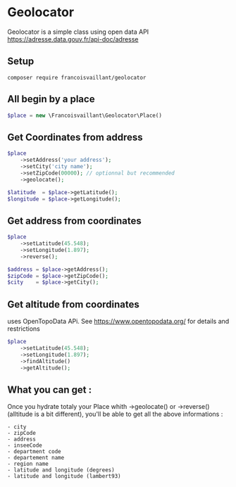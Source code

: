 # Geolocator

Geolocator is a simple class using open data API
https://adresse.data.gouv.fr/api-doc/adresse

## Setup
```
composer require francoisvaillant/geolocator
```

## All begin by a place
```PHP
$place = new \Francoisvaillant\Geolocator\Place()
```

## Get Coordinates from address

```PHP
$place
    ->setAddress('your address');
    ->setCity('city name');
    ->setZipCode(00000); // optionnal but recommended
    ->geolocate();

$latitude  = $place->getLatitude();
$longitude = $place->getLongitude();

```

## Get address from coordinates
```PHP
$place
    ->setLatitude(45.548);
    ->setLongitude(1.897);
    ->reverse();

$address = $place->getAddress();
$zipCode = $place->getZipCode();
$city    = $place->getCity();

```

## Get altitude from coordinates
uses OpenTopoData APi. See https://www.opentopodata.org/ for details and restrictions
```PHP
$place
    ->setLatitude(45.548);
    ->setLongitude(1.897);
    ->findAltitude()
    ->getAltitude();

```

## What you can get :
Once you hydrate totaly your Place whith ->geolocate() or ->reverse() (alltitude is a bit different),
you'll be able to get all the above informations :

    - city
    - zipCode
    - address
    - inseeCode
    - department code
    - departement name
    - region name
    - latitude and longitude (degrees)
    - latitude and longitude (lambert93)

